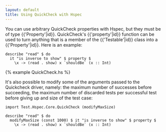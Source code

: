 ```yaml
---
layout: default
title: Using QuickCheck with Hspec
---
```


You can use arbitrary QuickCheck properties with Hspec, but they must be of
type {{'Property'|id}}.  QuickCheck's {{'property'|id}} function can be used to
turn anything that is a member of the {{'Testable'|id}} class into a
{{'Property'|id}}.  Here is an example:

```hspec
describe "read" $ do
  it "is inverse to show" $ property $
    \x -> (read . show) x `shouldBe` (x :: Int)
```

{% example QuickCheck.hs %}

It's also possible to modify some of the arguments passed to the Quickcheck
driver, namely: the maximum number of successes before succeeding, the maximum
number of discarded tests per successful test before giving up and size of
the test case:

```hspec
import Test.Hspec.Core.QuickCheck (modifyMaxSize)

describe "read" $ do
  modifyMaxSize (const 1000) $ it "is inverse to show" $ property $
    \x -> (read . show) x `shouldBe` (x :: Int)
```
